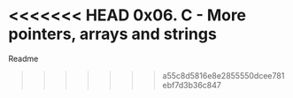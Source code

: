 <<<<<<< HEAD
0x06. C - More pointers, arrays and strings
=======
Readme
>>>>>>> a55c8d5816e8e2855550dcee781ebf7d3b36c847
